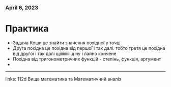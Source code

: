 
### April 6, 2023

# Практика

- Задача Коши це знайти значення похідної у точці
- Друга похідна це похідна від першої і так далі. тобто третя це похідна від другої і так далі щііііііііііщ ну і лайно кончене
- Похідна від тригонометричних функцій - степінь, функція, аргумент
- 



---

links: 112d Вища математика та Математичний аналіз

